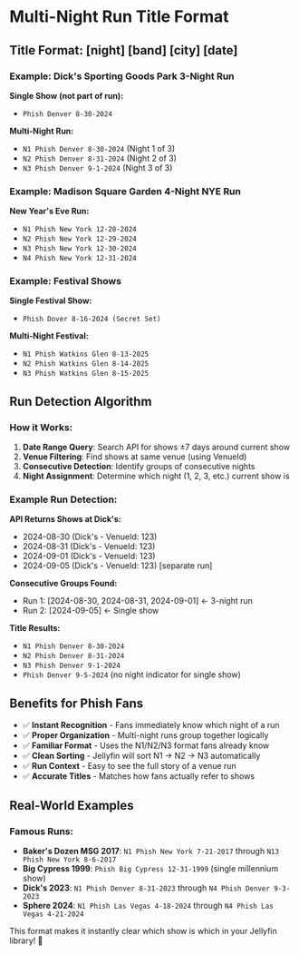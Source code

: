 # Multi-Night Run Title Format

## Title Format: [night] [band] [city] [date]

### Example: Dick's Sporting Goods Park 3-Night Run

**Single Show (not part of run):**
- `Phish Denver 8-30-2024`

**Multi-Night Run:**
- `N1 Phish Denver 8-30-2024` (Night 1 of 3)
- `N2 Phish Denver 8-31-2024` (Night 2 of 3)  
- `N3 Phish Denver 9-1-2024`  (Night 3 of 3)

### Example: Madison Square Garden 4-Night NYE Run

**New Year's Eve Run:**
- `N1 Phish New York 12-28-2024`
- `N2 Phish New York 12-29-2024`
- `N3 Phish New York 12-30-2024`
- `N4 Phish New York 12-31-2024`

### Example: Festival Shows

**Single Festival Show:**
- `Phish Dover 8-16-2024 (Secret Set)`

**Multi-Night Festival:**
- `N1 Phish Watkins Glen 8-13-2025`
- `N2 Phish Watkins Glen 8-14-2025`
- `N3 Phish Watkins Glen 8-15-2025`

## Run Detection Algorithm

### How it Works:
1. **Date Range Query**: Search API for shows ±7 days around current show
2. **Venue Filtering**: Find shows at same venue (using VenueId)
3. **Consecutive Detection**: Identify groups of consecutive nights
4. **Night Assignment**: Determine which night (1, 2, 3, etc.) current show is

### Example Run Detection:

**API Returns Shows at Dick's:**
- 2024-08-30 (Dick's - VenueId: 123)
- 2024-08-31 (Dick's - VenueId: 123)  
- 2024-09-01 (Dick's - VenueId: 123)
- 2024-09-05 (Dick's - VenueId: 123) [separate run]

**Consecutive Groups Found:**
- Run 1: [2024-08-30, 2024-08-31, 2024-09-01] ← 3-night run
- Run 2: [2024-09-05] ← Single show

**Title Results:**
- `N1 Phish Denver 8-30-2024`
- `N2 Phish Denver 8-31-2024`  
- `N3 Phish Denver 9-1-2024`
- `Phish Denver 9-5-2024` (no night indicator for single show)

## Benefits for Phish Fans

- ✅ **Instant Recognition** - Fans immediately know which night of a run
- ✅ **Proper Organization** - Multi-night runs group together logically
- ✅ **Familiar Format** - Uses the N1/N2/N3 format fans already know
- ✅ **Clean Sorting** - Jellyfin will sort N1 → N2 → N3 automatically
- ✅ **Run Context** - Easy to see the full story of a venue run
- ✅ **Accurate Titles** - Matches how fans actually refer to shows

## Real-World Examples

### Famous Runs:
- **Baker's Dozen MSG 2017**: `N1 Phish New York 7-21-2017` through `N13 Phish New York 8-6-2017`
- **Big Cypress 1999**: `Phish Big Cypress 12-31-1999` (single millennium show)
- **Dick's 2023**: `N1 Phish Denver 8-31-2023` through `N4 Phish Denver 9-3-2023`
- **Sphere 2024**: `N1 Phish Las Vegas 4-18-2024` through `N4 Phish Las Vegas 4-21-2024`

This format makes it instantly clear which show is which in your Jellyfin library! 🎸